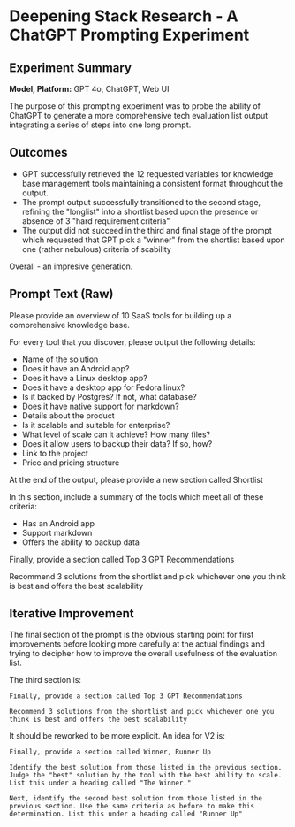# Deepening Stack Research - A ChatGPT Prompting Experiment

## Experiment Summary

**Model, Platform:** GPT 4o, ChatGPT, Web UI

The purpose of this prompting experiment was to probe the ability of ChatGPT to generate a more comprehensive tech evaluation list output integrating a series of steps into one long prompt. 

## Outcomes

- GPT successfully retrieved the 12 requested variables for knowledge base management tools maintaining a consistent format throughout the output.
- The prompt output successfully transitioned to the second stage, refining the "longlist" into a shortlist based upon the presence or absence of 3 "hard requirement criteria"
- The output did not succeed in the third and final stage of the prompt which requested that GPT pick a "winner" from the shortlist based upon one (rather nebulous) criteria of scability

Overall - an impresive generation. 

## Prompt Text (Raw)

Please provide an overview of 10 SaaS tools for building up a comprehensive knowledge base. 

For every tool that you discover, please output the following details:

- Name of the solution
- Does it have an Android app?
- Does it have a Linux desktop app? 
- Does it have a desktop app for Fedora linux?
- Is it backed by Postgres? If not, what database?
- Does it have native support for markdown?
- Details about the product
- Is it scalable and suitable for enterprise?
- What level of scale can it achieve? How many files?
- Does it allow users to backup their data? If so, how?
- Link to the project
- Price and pricing structure

At the end of the output, please provide a new section called Shortlist

In this section, include a summary of the tools which meet all of these criteria:

- Has an Android app
- Support markdown
- Offers the ability to backup data

Finally, provide a section called Top 3 GPT Recommendations

Recommend 3 solutions from the shortlist and pick whichever one you think is best and offers the best scalability

## Iterative Improvement 

The final section of the prompt is the obvious starting point for first improvements before looking more carefully at the actual findings and trying to decipher how to improve the overall usefulness of the evaluation list.

The third section is:

```
Finally, provide a section called Top 3 GPT Recommendations

Recommend 3 solutions from the shortlist and pick whichever one you think is best and offers the best scalability
```

It should be reworked to be more explicit. An idea for V2 is:

```
Finally, provide a section called Winner, Runner Up

Identify the best solution from those listed in the previous section. Judge the "best" solution by the tool with the best ability to scale. List this under a heading called "The Winner."

Next, identify the second best solution from those listed in the previous section. Use the same criteria as before to make this determination. List this under a heading called "Runner Up"

```